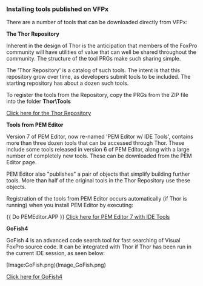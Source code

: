 ### Installing tools published on VFPx


There are a number of tools that can be downloaded directly from VFPx:

**The Thor Repository**

Inherent in the design of Thor is the anticipation that members of the FoxPro community will have utilities of value that can well be shared throughout the community. The structure of the tool PRGs make such sharing simple.

The 'Thor Repository' is a catalog of such tools.  The intent is that this repository grow over time, as developers submit tools to be included.  The starting repository has about a dozen such tools.

To register the tools from the Repository, copy the PRGs from the ZIP file into the folder **Thor\Tools**

[Click here for the Thor Repository](Thor-Repository)

**Tools from PEM Editor**

Version 7 of PEM Editor, now re-named 'PEM Editor w/ IDE Tools', contains more than three dozen tools that can be accessed through Thor.  These include some tools released in version 6 of PEM Editor, along with a large number of completely new tools.  These can be downloaded from the PEM Editor page.

PEM Editor also "publishes" a pair of objects that simplify building further tools.  More than half of the original tools in the Thor Repository use these objects.

Registration of the tools from PEM Editor occurs automatically (if Thor is running) when you install PEM Editor by executing:

{{
     Do PEMEditor.APP }}
[Click here for PEM Editor 7 with IDE Tools](PEM-Editor-7-with-IDE-Tools) 

**GoFish4**

GoFish 4 is an advanced code search tool for fast searching of Visual FoxPro source code.  It can be integrated with Thor if Thor has been run in the current IDE session, as seen below:

[Image:GoFish.png)(Image_GoFish.png)

[Click here for GoFish4](GoFish)